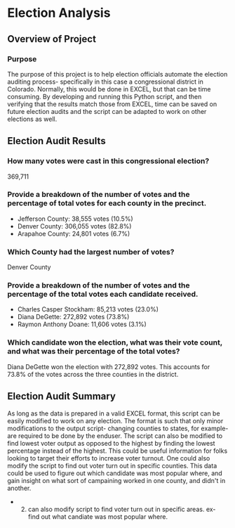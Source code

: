 # Election Analysis

## Overview of Project

### Purpose
The purpose of this project is to help election officials automate the election auditing process- specifically in this case a congressional district in Colorado. Normally, this would be done in EXCEL, but that can be time consuming. By developing and running this Python script, and then verifying that the results match those from EXCEL, time can be saved on future election audits and the script can be adapted to work on other elections as well.

## Election Audit Results

### How many votes were cast in this congressional election?
369,711

### Provide a breakdown of the number of votes and the percentage of total votes for each county in the precinct.
- Jefferson County: 38,555 votes (10.5%)
- Denver County: 306,055 votes (82.8%)
- Arapahoe County: 24,801 votes (6.7%)

### Which County had the largest number of votes?
Denver County

### Provide a breakdown of the number of votes and the percentage of the total votes each candidate received.
- Charles Casper Stockham: 85,213 votes (23.0%)
- Diana DeGette: 272,892 votes (73.8%)
- Raymon Anthony Doane: 11,606 votes (3.1%)

### Which candidate won the election, what was their vote count, and what was their percentage of the total votes?
Diana DeGette won the election with 272,892 votes. This accounts for 73.8% of the votes across the three counties in the district.

## Election Audit Summary
  As long as the data is prepared in a valid EXCEL format, this script can be easily modified to work on any election. The format is such that only minor modifications to the output script- changing counties to states, for example- are required to be done by the enduser. The script can also be modified to find lowest voter output as opposed to the highest by finding the lowest percentage instead of the highest. This could be useful information for folks looking to target their efforts to increase voter turnout. One could also modify the script to find out voter turn out in specific counties. This data could be used to figure out which candidate was most popular where, and gain insight on what sort of campaining worked in one county, and didn't in another.
  
- 2. can also modify script to find voter turn out in specific areas. ex- find out what candiate was most popular where.
